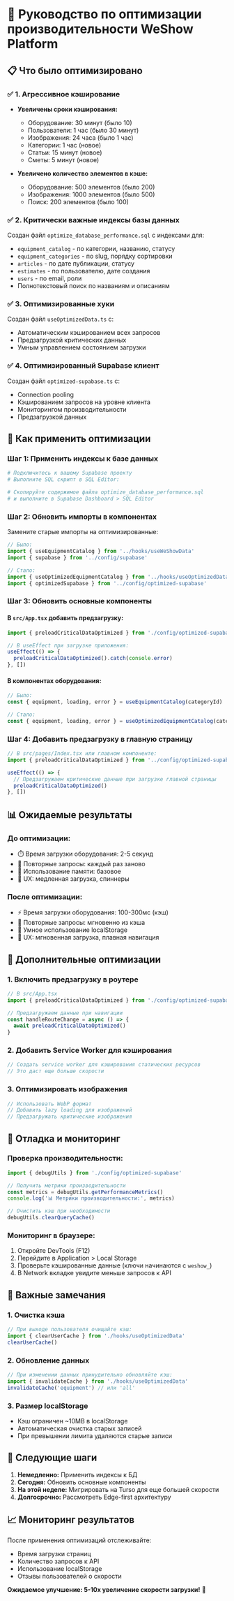 # 🚀 Руководство по оптимизации производительности WeShow Platform

## 📋 Что было оптимизировано

### ✅ 1. Агрессивное кэширование
- **Увеличены сроки кэширования:**
  - Оборудование: 30 минут (было 10)
  - Пользователи: 1 час (было 30 минут)
  - Изображения: 24 часа (было 1 час)
  - Категории: 1 час (новое)
  - Статьи: 15 минут (новое)
  - Сметы: 5 минут (новое)

- **Увеличено количество элементов в кэше:**
  - Оборудование: 500 элементов (было 200)
  - Изображения: 1000 элементов (было 500)
  - Поиск: 200 элементов (было 100)

### ✅ 2. Критически важные индексы базы данных
Создан файл `optimize_database_performance.sql` с индексами для:
- `equipment_catalog` - по категории, названию, статусу
- `equipment_categories` - по slug, порядку сортировки
- `articles` - по дате публикации, статусу
- `estimates` - по пользователю, дате создания
- `users` - по email, роли
- Полнотекстовый поиск по названиям и описаниям

### ✅ 3. Оптимизированные хуки
Создан файл `useOptimizedData.ts` с:
- Автоматическим кэшированием всех запросов
- Предзагрузкой критических данных
- Умным управлением состоянием загрузки

### ✅ 4. Оптимизированный Supabase клиент
Создан файл `optimized-supabase.ts` с:
- Connection pooling
- Кэшированием запросов на уровне клиента
- Мониторингом производительности
- Предзагрузкой данных

## 🚀 Как применить оптимизации

### Шаг 1: Применить индексы к базе данных

```bash
# Подключитесь к вашему Supabase проекту
# Выполните SQL скрипт в SQL Editor:

# Скопируйте содержимое файла optimize_database_performance.sql
# и выполните в Supabase Dashboard > SQL Editor
```

### Шаг 2: Обновить импорты в компонентах

Замените старые импорты на оптимизированные:

```typescript
// Было:
import { useEquipmentCatalog } from '../hooks/useWeShowData'
import { supabase } from '../config/supabase'

// Стало:
import { useOptimizedEquipmentCatalog } from '../hooks/useOptimizedData'
import { optimizedSupabase } from '../config/optimized-supabase'
```

### Шаг 3: Обновить основные компоненты

#### В `src/App.tsx` добавить предзагрузку:

```typescript
import { preloadCriticalDataOptimized } from './config/optimized-supabase'

// В useEffect при загрузке приложения:
useEffect(() => {
  preloadCriticalDataOptimized().catch(console.error)
}, [])
```

#### В компонентах оборудования:

```typescript
// Было:
const { equipment, loading, error } = useEquipmentCatalog(categoryId)

// Стало:
const { equipment, loading, error } = useOptimizedEquipmentCatalog(categoryId)
```

### Шаг 4: Добавить предзагрузку в главную страницу

```typescript
// В src/pages/Index.tsx или главном компоненте:
import { preloadCriticalDataOptimized } from '../config/optimized-supabase'

useEffect(() => {
  // Предзагружаем критические данные при загрузке главной страницы
  preloadCriticalDataOptimized()
}, [])
```

## 📊 Ожидаемые результаты

### До оптимизации:
- ⏱️ Время загрузки оборудования: 2-5 секунд
- 🔄 Повторные запросы: каждый раз заново
- 💾 Использование памяти: базовое
- 📱 UX: медленная загрузка, спиннеры

### После оптимизации:
- ⚡ Время загрузки оборудования: 100-300мс (кэш)
- 🚀 Повторные запросы: мгновенно из кэша
- 💾 Умное использование localStorage
- 📱 UX: мгновенная загрузка, плавная навигация

## 🔧 Дополнительные оптимизации

### 1. Включить предзагрузку в роутере

```typescript
// В src/App.tsx
import { preloadCriticalDataOptimized } from './config/optimized-supabase'

// Предзагружаем данные при навигации
const handleRouteChange = async () => {
  await preloadCriticalDataOptimized()
}
```

### 2. Добавить Service Worker для кэширования

```typescript
// Создать service worker для кэширования статических ресурсов
// Это даст еще больше скорости
```

### 3. Оптимизировать изображения

```typescript
// Использовать WebP формат
// Добавить lazy loading для изображений
// Предзагружать критические изображения
```

## 🐛 Отладка и мониторинг

### Проверка производительности:

```typescript
import { debugUtils } from './config/optimized-supabase'

// Получить метрики производительности
const metrics = debugUtils.getPerformanceMetrics()
console.log('📊 Метрики производительности:', metrics)

// Очистить кэш при необходимости
debugUtils.clearQueryCache()
```

### Мониторинг в браузере:

1. Откройте DevTools (F12)
2. Перейдите в Application > Local Storage
3. Проверьте кэшированные данные (ключи начинаются с `weshow_`)
4. В Network вкладке увидите меньше запросов к API

## 🚨 Важные замечания

### 1. Очистка кэша
```typescript
// При выходе пользователя очищайте кэш:
import { clearUserCache } from './hooks/useOptimizedData'
clearUserCache()
```

### 2. Обновление данных
```typescript
// При изменении данных принудительно обновляйте кэш:
import { invalidateCache } from './hooks/useOptimizedData'
invalidateCache('equipment') // или 'all'
```

### 3. Размер localStorage
- Кэш ограничен ~10MB в localStorage
- Автоматическая очистка старых записей
- При превышении лимита удаляются старые записи

## 🎯 Следующие шаги

1. **Немедленно:** Применить индексы к БД
2. **Сегодня:** Обновить основные компоненты
3. **На этой неделе:** Мигрировать на Turso для еще большей скорости
4. **Долгосрочно:** Рассмотреть Edge-first архитектуру

## 📈 Мониторинг результатов

После применения оптимизаций отслеживайте:
- Время загрузки страниц
- Количество запросов к API
- Использование localStorage
- Отзывы пользователей о скорости

**Ожидаемое улучшение: 5-10x увеличение скорости загрузки!** 🚀





